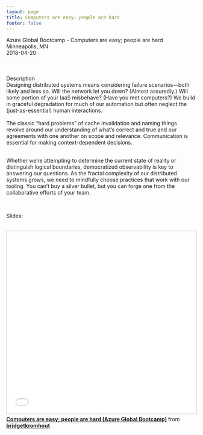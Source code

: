 ```yaml
---
layout: page
title: Computers are easy; people are hard
footer: false
---
```


<div class="views-field views-field-nothing">        <span class="field-content views-field-field-details">Azure Global Bootcamp - Computers are easy; people are hard<br>Minneapolis, MN<br><span class="date-display-start">2018-04-20</span></span></div>
<br>

<br>
<br>
Description
<br>
Designing distributed systems means considering failure scenarios—both likely and less so. Will the network let you down? (Almost assuredly.) Will some portion of your IaaS misbehave? (Have you met computers?) We build in graceful degradation for much of our automation but often neglect the (just-as-essential) human interactions.

<br>
<br>
The classic “hard problems” of cache invalidation and naming things revolve around our understanding of what’s correct and true and our agreements with one another on scope and relevance. Communication is essential for making context-dependent decisions.
<br>
<br>

Whether we’re attempting to determine the current state of reality or distinguish logical boundaries, democratized observability is key to answering our questions. As the fractal complexity of our distributed systems grows, we need to mindfully choose practices that work with our tooling. You can’t buy a silver bullet, but you can forge one from the collaborative efforts of your team.

<br>

Slides:

<br>
<iframe src="//www.slideshare.net/slideshow/embed_code/key/yzVS58QNvbWRaS" width="595" height="485" frameborder="0" marginwidth="0" marginheight="0" scrolling="no" style="border:1px solid #CCC; border-width:1px; margin-bottom:5px; max-width: 100%;" allowfullscreen> </iframe> <div style="margin-bottom:5px"> <strong> <a href="//www.slideshare.net/bridgetkromhout/computers-are-easy-people-are-hard-azure-global-bootcamp" title="Computers are easy; people are hard (Azure Global Bootcamp)" target="_blank">Computers are easy; people are hard (Azure Global Bootcamp)</a> </strong> from <strong><a href="https://www.slideshare.net/bridgetkromhout" target="_blank">bridgetkromhout</a></strong> </div>
<br>

